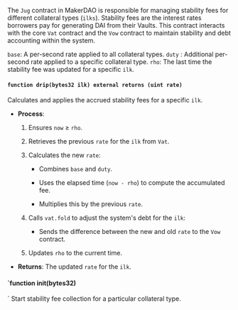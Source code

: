 The `Jug` contract in MakerDAO is responsible for managing stability fees for different collateral types (`ilks`). Stability fees are the interest rates borrowers pay for generating DAI from their Vaults. This contract interacts with the core `Vat` contract and the `Vow` contract to maintain stability and debt accounting within the system.

`base`: A per-second rate applied to all collateral types.
`duty` : Additional per-second rate applied to a specific collateral type.
`rho`: The last time the stability fee was updated for a specific `ilk`.


#### `function drip(bytes32 ilk) external returns (uint rate)`

Calculates and applies the accrued stability fees for a specific `ilk`.

- **Process**:
    
    1. Ensures `now` ≥ `rho`.
        
    2. Retrieves the previous `rate` for the `ilk` from `Vat`.
        
    3. Calculates the new `rate`:
        
        - Combines `base` and `duty`.
            
        - Uses the elapsed time (`now - rho`) to compute the accumulated fee.
            
        - Multiplies this by the previous `rate`.
            
    4. Calls `vat.fold` to adjust the system's debt for the `ilk`:
        
        - Sends the difference between the new and old `rate` to the `Vow` contract.
            
    5. Updates `rho` to the current time.
        
- **Returns**: The updated `rate` for the `ilk`.


#### `function init(bytes32)
`
Start stability fee collection for a particular collateral type.